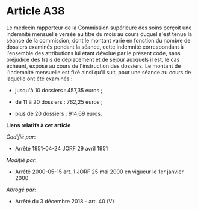 # Article A38

Le médecin rapporteur de la Commission supérieure des soins perçoit une indemnité mensuelle versée au titre du mois au cours
duquel s'est tenue la séance de la commission, dont le montant varie en fonction du nombre de dossiers examinés pendant la
séance, cette indemnité correspondant à l'ensemble des attributions lui étant dévolue par le présent code, sans préjudice des
frais de déplacement et de séjour auxquels il est, le cas échéant, exposé au cours de l'instruction des dossiers. Le montant
de l'indemnité mensuelle est fixé ainsi qu'il suit, pour une séance au cours de laquelle ont été examinés :

- jusqu'à 10 dossiers : 457,35 euros ;

- de 11 à 20 dossiers : 762,25 euros ;

- plus de 20 dossiers : 914,69 euros.

**Liens relatifs à cet article**

_Codifié par_:

  - Arrêté 1951-04-24 JORF 29 avril 1951

_Modifié par_:

  - Arrêté 2000-05-15 art. 1 JORF 25 mai 2000 en vigueur le 1er janvier 2000

_Abrogé par_:

  - Arrêté du 3 décembre 2018 - art. 40 (V)
